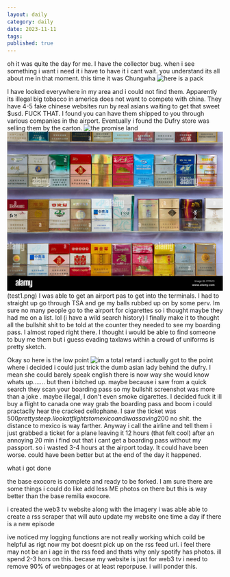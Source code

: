 ```yaml
---
layout: daily
category: daily
date: 2023-11-11
tags: 
published: true
---
```


oh it was quite the day for me. I have the collector bug. when i see something i want i need it i have to have it i cant wait. you understand its all about me in that moment. this time it was Chungwha ![here is a pack](image.png)


I have looked everywhere in my area and i could not find them. Apparently its illegal big tobacco in america does not want to compete with china. They have 4-5 fake chinese websites run by real asians waiting to get that sweet $usd. FUCK THAT. I found you can have them shipped to you through various companies in the airport. Eventually i found the Dufry store was selling them by the carton. 
![the promise land ](image-1.png)
![the promise land ](test1.png)
(test1.png)
I was able to get an airport pas to get into the terminals. I had to straight up go through TSA and ge my balls rubbed up on by some perv. Im sure no many people go to the airport for cigarettes so i thought maybe they had me on a list. lol (i have a wild search history) I finally make it to thought all the bullshit shit to be told at the counter they needed to see my boarding pass. I almost roped right there. I thought i would be able to find someone to buy me them but i guess evading taxlaws within a crowd of uniforms is pretty sketch.

 Okay so here is the low point ![im a total retard ](image-2.png)
 i actually got to the point where i decided i could just trick the dumb asian lady behind the dufry. I mean she could barely speak english there is now way she would know whats up....... but then i bitched up. maybe because i saw from a quick search they scan your boarding pass so my bullshit screenshot was more than a joke . maybe illegal, I don't even smoke cigarettes. I decided fuck it ill buy a flight to canada one way grab the boarding pass and boom i could practaclly hear the cracked cellophane. I saw the ticket was $500 pretty steep. I look at flights to mexico and i was saving 200$ no shit. the distance to mexico is way farther. Anyway i call the airline and tell them i just grabbed a ticket for a plane leaving it 12 hours (that felt cool) after an annoying 20 min i find out that i cant get a boarding pass without my passport. so i wasted 3-4 hours at the airport today. It could have been worse. could have been better but at the end of the day it happened.

 what i got done

 the base exocore is complete and ready to be forked. I am sure there are some things i could do like add less ME photos on there but this is way better than the base remilia exocore. 

 i created the web3 tv website along with the imagery  i was able able to create a rss scraper that will auto update my website one time a day if there is a new episode 

 ive noticed my logging functions are not really working which coild be helpful as rigt now my bot doesnt pick up on the rss feed url. i feel there may not be an i age in the rss feed and thats why only spotify has photos. ill spend 2-3 hors on this. becase my website is just for web3 tv i need to remove 90% of webnpages or at least reporpuse. i will ponder this.